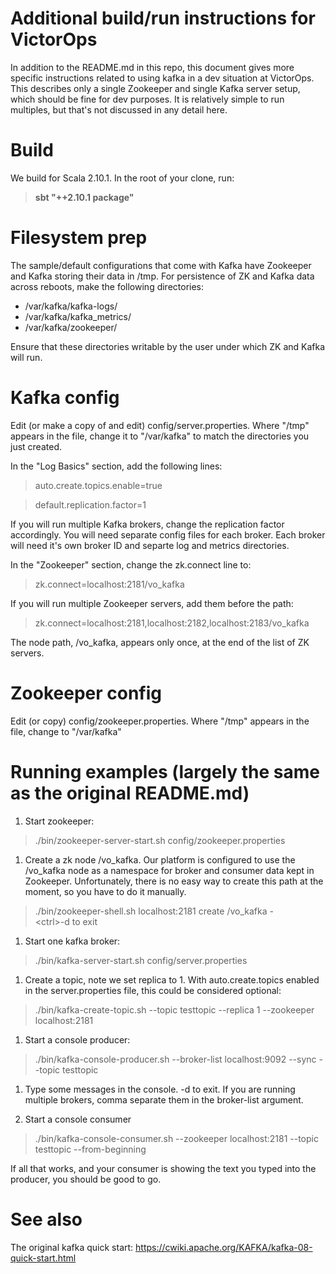 # Additional build/run instructions for VictorOps

In addition to the README.md in this repo, this document gives more specific instructions related to using kafka in a dev situation at VictorOps.  This describes only a single Zookeeper
and single Kafka server setup, which should be fine for dev purposes.  It is relatively simple to run multiples, but that's not discussed in any detail here.

# Build
We build for Scala 2.10.1.  In the root of your clone, run:
> __sbt "++2.10.1 package"__

# Filesystem prep
The sample/default configurations that come with Kafka have Zookeeper and Kafka storing their data in /tmp.  For persistence of ZK and Kafka data across reboots, make the following directories:

 *  /var/kafka/kafka-logs/
 *  /var/kafka/kafka_metrics/
 *  /var/kafka/zookeeper/

Ensure that these directories writable by the user under which ZK and Kafka will run.

# Kafka config
Edit (or make a copy of and edit) config/server.properties.  Where "/tmp" appears in the file, change it to "/var/kafka" to match
the directories you just created.

In the "Log Basics" section, add the following lines:

>auto.create.topics.enable=true

> default.replication.factor=1

If you will run multiple Kafka brokers, change the replication factor accordingly.  You will need separate config files for each broker.
Each broker will need it's own broker ID and separte log and metrics directories.

In the "Zookeeper" section, change the zk.connect line to:

> zk.connect=localhost:2181/vo_kafka

If you will run multiple Zookeeper servers, add them before the path:

> zk.connect=localhost:2181,localhost:2182,localhost:2183/vo_kafka

The node path, /vo_kafka, appears only once, at the end of the list of ZK servers.

# Zookeeper config

Edit (or copy) config/zookeeper.properties.  Where "/tmp" appears in the file, change to "/var/kafka"

# Running examples (largely the same as the original README.md)

1. Start zookeeper:
> ./bin/zookeeper-server-start.sh config/zookeeper.properties

1. Create a zk node /vo\_kafka.  Our platform is configured to use the /vo\_kafka node as a namespace for broker and consumer data kept in Zookeeper. Unfortunately,
there is no easy way to create this path at the moment, so you have to do it manually.
> ./bin/zookeeper-shell.sh localhost:2181
> create /vo_kafka -<br /> &lt;ctrl&gt;-d to exit

1. Start one kafka broker:
> ./bin/kafka-server-start.sh config/server.properties

1. Create a topic, note we set replica to 1.  With auto.create.topics enabled in the server.properties file, this could be considered optional:
> ./bin/kafka-create-topic.sh --topic testtopic --replica 1 --zookeeper localhost:2181

1. Start a console producer:
> ./bin/kafka-console-producer.sh --broker-list localhost:9092 --sync --topic testtopic

1. Type some messages in the console.  <ctrl>-d to exit.  If you are running multiple brokers, comma separate them in the broker-list argument.

1. Start a console consumer
> ./bin/kafka-console-consumer.sh --zookeeper localhost:2181 --topic testtopic --from-beginning

If all that works, and your consumer is showing the text you typed into the producer, you should be good to go.

# See also
The original kafka quick start: <https://cwiki.apache.org/KAFKA/kafka-08-quick-start.html>

